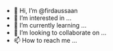 - 👋 Hi, I’m @firdaussaan
- 👀 I’m interested in ...
- 🌱 I’m currently learning ...
- 💞️ I’m looking to collaborate on ...
- 📫 How to reach me ...

<!---
firdaussaan/firdaussaan is a ✨ special ✨ repository because its `README.md` (this file) appears on your GitHub profile.
You can click the Preview link to take a look at your changes.
--->
